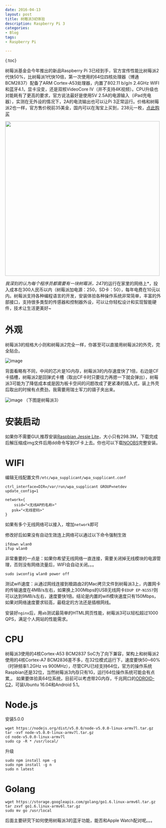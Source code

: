 ```yaml
---
date: 2016-04-13
layout: post
title: 树莓派3初体验
description: Raspberry Pi 3
categories:
- Blog
tags:
- Raspberry Pi

---
```


{:toc}

树莓派基金会今年推出的新品Raspberry Pi 3已经到手，官方宣传性能比树莓派2代快50%，比树莓派1代快10倍，第一次使用的64位四核处理器（博通BCM2837）配备了ARM Cortex-A53处理器，内置了802.11 b/g/n 2.4GHz WIFI和蓝牙4.1，显卡没变，还是双核VideoCore IV（并不支持4K视频）。CPU升级也对能耗有了更高的要求，官方说法最好是使用5V 2.5A的电源输入（iPad充电器），实测在无外设的情况下，2A的电流输出也可以让Pi 3正常运行。价格和树莓派2也一样，官方售价税前35美金，国内可以在淘宝上买到，238元一枚，[点此购买](https://item.taobao.com/item.htm?spm=a230r.1.14.19.82ysfy&id=527525039334&ns=1&abbucket=18#detail)

<img src="http://files.linuxgizmos.com/rpi_pi3_detail.jpg" width=500/>


*我深刻的认为每个程序员都需要有一块树莓派，24*7的运行在家里的网络上*，投入成本在300人民币以内（树莓派加电源：250，SD卡：50），每年电费在10元以内。树莓派支持各种编程语言的开发，安装体验各种操作系统非常简单，丰富的外部接口，支持很多类型的传感器和控制器外设，可以让你轻松设计和实现智能硬件，技术让生活更美好~

# 外观

树莓派3的规格大小则和树莓派2完全一样，你甚至可以直接用树莓派2的外壳，完全贴合。

![image](http://ww4.sinaimg.cn/bmiddle/6bc40342gw1f1sd7r0iwrj20zk0qodnp.jpg)


背面看略有不同，中间的芯片是1G内存，树莓派3的内存速度快了1倍，右边是CF卡插槽，树莓派2是回弹式卡槽（取出CF卡时只要往力再摁一下就会弹出），树莓派3可能为了降低成本或是因为板卡空间的问题改成了更紧凑的插入式，装上外壳后取出的时候有点费劲，我需要用瑞士军刀的镊子夹出来。

![image](http://ww2.sinaimg.cn/bmiddle/6bc40342gw1f1sd7pk73sj20qo0zkdpq.jpg)
（下图是树莓派3）

# 安装启动

如果你不需要GUI,推荐安装[Raspbian Jessie Lite](https://downloads.raspberrypi.org/raspbian_lite_latest)，大小只有298.3M，下载完成后解压缩成img文件后用dd命令写到CF卡上去。你也可以下载[NOOBS](https://downloads.raspberrypi.org/NOOBS_latest)完整安装。


# WIFI


编辑无线配置文件`/etc/wpa_supplicant/wpa_supplicant.conf`

```
ctrl_interface=DIR=/var/run/wpa_supplicant GROUP=netdev
update_config=1

network={
	ssid="<无线AP的名称>"
   psk="<无线密码>"
}
```

如果有多个无线网络可以接入，增加`network`即可

修改好后如果没有自动生效连上网络可以通过以下命令强制生效

```
ifdown wlan0
ifup wlan0
```

非常重要的一点是：如果你希望无线网络一直连接，需要关闭掉无线模块的电源管理，否则没有网络流量后，WIFI会自动关闭。。。

```
sudo iwconfig wlan0 power off
```

测试wifi速度：从通过网线连接到极路由2的Mac拷贝文件到树莓派3上，内置网卡的传输速度在4MB/s左右，如果换上300Mbps的USB无线网卡`EDUP EP-N1557`则可以达到9MB/s左右，速度要快1倍。结论是内置的wifi模块速度只有150Mbps，如果对网络速度要求较高，最稳定的方法还是插根网线。

安装好`nginx`后，用`ab`测试最简单的HTML网页性能，树莓派3可以轻松超过1000 QPS，满足个人网站的性能需求。

# CPU
树莓派3使用的4核Cortex-A53 BCM2837 SoC为了向下兼容，架构上和树莓派2使用的4核Cortex-A7 BCM2836差不多，在32位模式运行下，速度要快50~60%（时钟频率1.2GHz vs 900MHz），尽管CPU已经支持64位，官方的操作系统Raspbian还是32位，当然树莓派3内存只有1G，运行64位操作系统可能会有点累,。
如果要体验真64位系统，目前可以考虑带2G内存，千兆网口的[ODROID-C2](https://item.taobao.com/item.htm?spm=a230r.1.14.1.aQSAa0&id=527695599811&ns=1&abbucket=18#detail)，可装Ubuntu 16.04和Android 5.1。

# Node.js

安装5.0.0

```
wget https://nodejs.org/dist/v5.0.0/node-v5.0.0-linux-armv7l.tar.gz
tar -xvf node-v5.0.0-linux-armv7l.tar.gz 
cd node-v5.0.0-linux-armv7l
sudo cp -R * /usr/local/

```

升级

```
sudo npm install npm -g
sudo npm install -g n
sudo n latest
```

# Golang

```
wget https://storage.googleapis.com/golang/go1.6.linux-armv6l.tar.gz
tar zxvf go1.6.linux-armv6l.tar.gz
sudo mv go /usr/local
```

后面主要研究下如何使用树莓派3的蓝牙功能，能否和Apple Watch配对呢。。。

